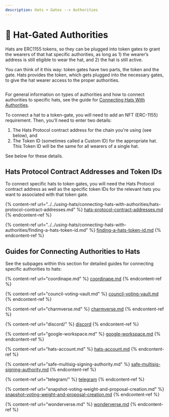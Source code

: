 ```yaml
---
description: Hats + Gates --> Authorities
---
```


# 🔐 Hat-Gated Authorities

Hats are ERC1155 tokens, so they can be plugged into token gates to grant the wearers of that hat specific authorities, as long as 1) the wearer’s address is still eligible to wear the hat, and 2) the hat is still active.

You can think of it this way: token gates have two parts, the token and the gate. Hats provides the token, which gets plugged into the necessary gates, to give the hat wearer access to the proper authorities.

<figure><img src="../../.gitbook/assets/Group 167 (2).png" alt=""><figcaption></figcaption></figure>

For general information on types of authorities and how to connect authorities to specific hats, see the guide for [Connecting Hats With Authorities](../../using-hats/connecting-hats-with-authorities/).

To connect a hat to a token-gate, you will need to add an NFT (ERC-1155) requirement. Then, you'll need to enter two details:

1. The Hats Protocol contract address for the chain you're using (see below), and
2. The Token ID (sometimes called a Custom ID) for the appropriate hat. This Token ID will be the same for all wearers of a single hat.

See below for these details.

## Hats Protocol Contract Addresses and Token IDs

To connect specific hats to token gates, you will need the Hats Protocol contract address as well as the specific token IDs for the relevant hats you want to associated with that token gate.&#x20;

{% content-ref url="../../using-hats/connecting-hats-with-authorities/hats-protocol-contract-addresses.md" %}
[hats-protocol-contract-addresses.md](../../using-hats/connecting-hats-with-authorities/hats-protocol-contract-addresses.md)
{% endcontent-ref %}

{% content-ref url="../../using-hats/connecting-hats-with-authorities/finding-a-hats-token-id.md" %}
[finding-a-hats-token-id.md](../../using-hats/connecting-hats-with-authorities/finding-a-hats-token-id.md)
{% endcontent-ref %}

## Guides for Connecting Authorities to Hats

See the subpages within this section for detailed guides for connecting specific authorities to hats:

{% content-ref url="coordinape.md" %}
[coordinape.md](coordinape.md)
{% endcontent-ref %}

{% content-ref url="council-voting-vault.md" %}
[council-voting-vault.md](council-voting-vault.md)
{% endcontent-ref %}

{% content-ref url="charmverse.md" %}
[charmverse.md](charmverse.md)
{% endcontent-ref %}

{% content-ref url="discord/" %}
[discord](discord/)
{% endcontent-ref %}

{% content-ref url="google-workspace.md" %}
[google-workspace.md](google-workspace.md)
{% endcontent-ref %}

{% content-ref url="hats-account.md" %}
[hats-account.md](hats-account.md)
{% endcontent-ref %}

{% content-ref url="safe-multisig-signing-authority.md" %}
[safe-multisig-signing-authority.md](safe-multisig-signing-authority.md)
{% endcontent-ref %}

{% content-ref url="telegram/" %}
[telegram](telegram/)
{% endcontent-ref %}

{% content-ref url="snapshot-voting-weight-and-proposal-creation.md" %}
[snapshot-voting-weight-and-proposal-creation.md](snapshot-voting-weight-and-proposal-creation.md)
{% endcontent-ref %}

{% content-ref url="wonderverse.md" %}
[wonderverse.md](wonderverse.md)
{% endcontent-ref %}
